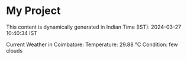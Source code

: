 # My Project

This content is dynamically generated in Indian Time (IST): 2024-03-27 10:40:34 IST


Current Weather in Coimbatore:
Temperature: 29.88 °C
Condition: few clouds
